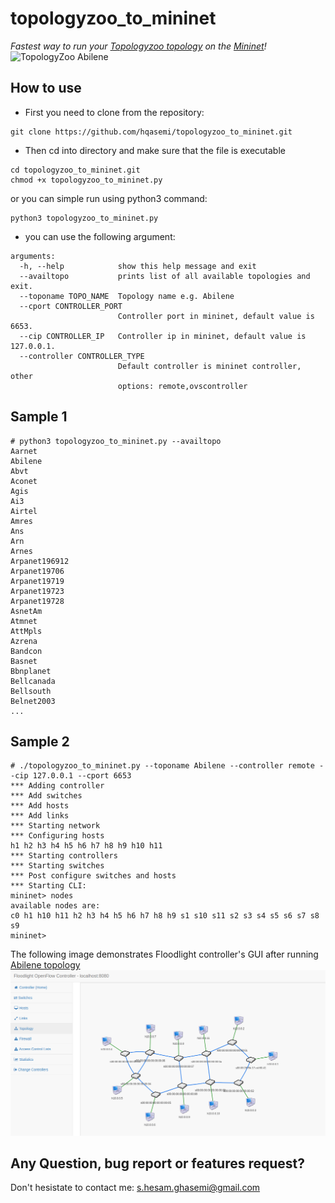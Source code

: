 # topologyzoo_to_mininet
*Fastest way to run your [Topologyzoo topology](http://www.topology-zoo.org/dataset.html) on the [Mininet](http://mininet.org/)!*
![TopologyZoo Abilene](http://www.topology-zoo.org/maps/Abilene.jpg) 

## How to use
- First you need to clone from the repository:
```
git clone https://github.com/hqasemi/topologyzoo_to_mininet.git
```
- Then cd into directory and make sure that the file is executable
```
cd topologyzoo_to_mininet.git 
chmod +x topologyzoo_to_mininet.py
```
or you can simple run using python3 command:
```
python3 topologyzoo_to_mininet.py
```
- you can use the following argument:
```
arguments:
  -h, --help            show this help message and exit
  --availtopo           prints list of all available topologies and exit.
  --toponame TOPO_NAME  Topology name e.g. Abilene
  --cport CONTROLLER_PORT
                        Controller port in mininet, default value is 6653.
  --cip CONTROLLER_IP   Controller ip in mininet, default value is 127.0.0.1.
  --controller CONTROLLER_TYPE
                        Default controller is mininet controller, other
                        options: remote,ovscontroller
```


## Sample 1
```
# python3 topologyzoo_to_mininet.py --availtopo
Aarnet
Abilene
Abvt
Aconet
Agis
Ai3
Airtel
Amres
Ans
Arn
Arnes
Arpanet196912
Arpanet19706
Arpanet19719
Arpanet19723
Arpanet19728
AsnetAm
Atmnet
AttMpls
Azrena
Bandcon
Basnet
Bbnplanet
Bellcanada
Bellsouth
Belnet2003
...
```

## Sample 2
```
# ./topologyzoo_to_mininet.py --toponame Abilene --controller remote --cip 127.0.0.1 --cport 6653
*** Adding controller
*** Add switches
*** Add hosts
*** Add links
*** Starting network
*** Configuring hosts
h1 h2 h3 h4 h5 h6 h7 h8 h9 h10 h11 
*** Starting controllers
*** Starting switches
*** Post configure switches and hosts
*** Starting CLI:
mininet> nodes
available nodes are: 
c0 h1 h10 h11 h2 h3 h4 h5 h6 h7 h8 h9 s1 s10 s11 s2 s3 s4 s5 s6 s7 s8 s9
mininet> 
```
The following image demonstrates Floodlight controller's GUI after running [Abilene topology](http://www.topology-zoo.org/dataset.html)
![Abilene on Mininet](abilene.png)

## Any Question, bug report or features request?
Don't hesistate to contact me: s.hesam.ghasemi@gmail.com
